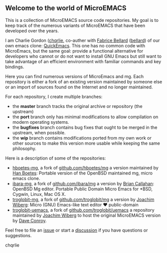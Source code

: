 Welcome to the world of MicroEMACS
---

This is a collection of MicroEMACS source code repositories.
My goal is to keep track of the numerous variants of MicroEMACS that have been developed over the years.

I am Charlie Gordon ([chqrlie](https://github.com/chqrlie), co-auther with [Fabrice Bellard](https://bellard.org/)
([bellard](https://github.com/bellard)) of our own emacs clone: [QuickEmacs](https://github.com/qemacs).
This one has no common code with MicroEmacs, but the same goal: provide a functional alternative for 
developers who cannot or do not want to install GNU Emacs but still want to take advantage of an efficient
environment with familiar commands and key bindings.

Here you can find numerous versions of MicroEmacs and mg.  Each repository is either a fork of an existing version
maintained by someone else or an import of sources found on the Internet and no longer maintained.

For each repository, I create multiple branches:
- the **master** branch tracks the original archive or repository (the upstream)
- the **port** branch only has minimal modifications to allow compilation on modern operating systems.
- the **bugfixes** branch contains bug fixes that ought to be merged in the upstream, when possible.
- the **wip** branch contains modifications ported from my own work or other sources to make this version
  more usable while keeping the same philosophy.

Here is a description of some of the repositories:

- [hboetes-mg](https://github.com/uEmacs/hboetes-mg), a fork of [github.com/hboetes/mg](https://github.com/hboetes/mg)
  a version maintained by [Han Boetes](https://github.com/hboetes/):
  Portable version of the OpenBSD maintained mg, micro emacs clone.
- [ibara-mg](https://github.com/uEmacs/ibara-mg), a fork of [github.com/ibara/mg](https://github.com/ibara/mg)
  a version by [Brian Callahan](https://github.com/ibara/):
  OpenBSD Mg editor. Portable Public Domain Micro Emacs for *BSD, Cygwin, Linux, Mac OS X.
- [troglobit-mg](https://github.com/uEmacs/troglobit-mg), a fork of [github.com/troglobit/mg](https://github.com/troglobit/mg)
  a version by [Joachim Wiberg](https://github.com/troglobit/):
  Micro (GNU) Emacs-like text editor ❤️ public-domain
- [troglobit-uemacs](https://github.com/uEmacs/troglobit-uemacs), a fork of [github.com/troglobit/uemacs](https://github.com/troglobit/uemacs)
  a repository maintained by [Joachim Wiberg](https://github.com/troglobit/) to host
  the original MicroEMACS version by [Dave Conroy](https://www.tiredofit.ca/).
 
Feel free to file an [issue](https://github.com/uEmacs/uEmacs/issues)
or start a [discussion](https://github.com/uEmacs/uEmacs/discussions) if you have questions or suggestions.

chqrlie
